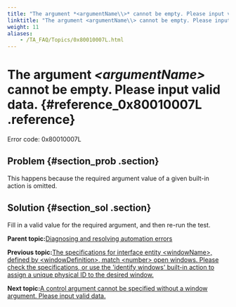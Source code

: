 ```yaml
--- 
title: "The argument *<argumentName\\>* cannot be empty. Please input valid data."
linktitle: "The argument <argumentName\\> cannot be empty. Please input valid data."
weight: 11
aliases: 
    - /TA_FAQ/Topics/0x80010007L.html
---
```

# The argument *<argumentName\>* cannot be empty. Please input valid data. {#reference_0x80010007L .reference}

Error code: 0x80010007L

## Problem {#section_prob .section}

This happens because the required argument value of a given built-in action is omitted.

## Solution {#section_sol .section}

Fill in a valid value for the required argument, and then re-run the test.

**Parent topic:**[Diagnosing and resolving automation errors](../../TA_FAQ/Topics/faq.automation_error.html)

**Previous topic:**[The specifications for interface entity <windowName\>, defined by <windowDefinition\>, match <number\> open windows. Please check the specifications, or use the 'identify windows' built-in action to assign a unique physical ID to the desired window.](../../TA_FAQ/Topics/0x80010005L-1.html)

**Next topic:**[A control argument cannot be specified without a window argument. Please input valid data.](../../TA_FAQ/Topics/0x80010007L-1.html)

